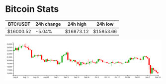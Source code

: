 # Bitcoin Stats

BTC/USDT|24h change|24h high|24h low|
|---|---|---|---|
|$16000.52|-5.04%|$16873.12|$15853.66|

<img src="./chart.svg">
